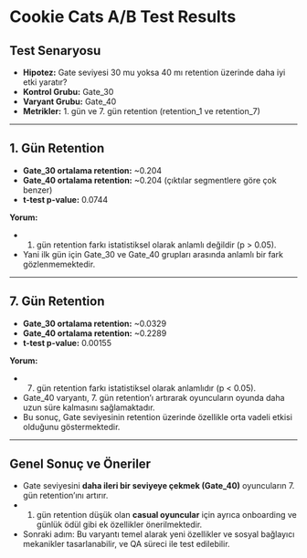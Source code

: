 # Cookie Cats A/B Test Results

## Test Senaryosu
- **Hipotez:** Gate seviyesi 30 mu yoksa 40 mı retention üzerinde daha iyi etki yaratır?  
- **Kontrol Grubu:** Gate_30  
- **Varyant Grubu:** Gate_40  
- **Metrikler:** 1. gün ve 7. gün retention (retention_1 ve retention_7)  

---

## 1. Gün Retention
- **Gate_30 ortalama retention:** ~0.204  
- **Gate_40 ortalama retention:** ~0.204 (çıktılar segmentlere göre çok benzer)  
- **t-test p-value:** 0.0744  

**Yorum:**  
- 1. gün retention farkı istatistiksel olarak anlamlı değildir (p > 0.05).  
- Yani ilk gün için Gate_30 ve Gate_40 grupları arasında anlamlı bir fark gözlenmemektedir.

---

## 7. Gün Retention
- **Gate_30 ortalama retention:** ~0.0329  
- **Gate_40 ortalama retention:** ~0.2289  
- **t-test p-value:** 0.00155  

**Yorum:**  
- 7. gün retention farkı istatistiksel olarak anlamlıdır (p < 0.05).  
- Gate_40 varyantı, 7. gün retention’ı artırarak oyuncuların oyunda daha uzun süre kalmasını sağlamaktadır.  
- Bu sonuç, Gate seviyesinin retention üzerinde özellikle orta vadeli etkisi olduğunu göstermektedir.

---

## Genel Sonuç ve Öneriler
- Gate seviyesini **daha ileri bir seviyeye çekmek (Gate_40)** oyuncuların 7. gün retention’ını artırır.  
- 1. gün retention düşük olan **casual oyuncular** için ayrıca onboarding ve günlük ödül gibi ek özellikler önerilmektedir.  
- Sonraki adım: Bu varyantı temel alarak yeni özellikler ve sosyal bağlayıcı mekanikler tasarlanabilir, ve QA süreci ile test edilebilir.
